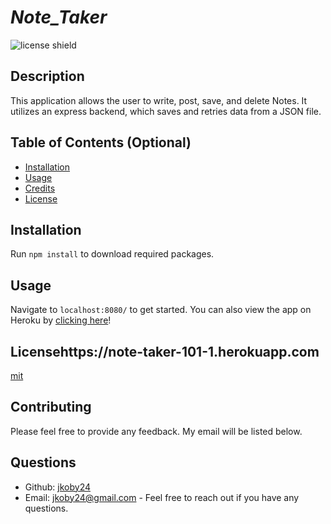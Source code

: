 # *Note_Taker*
![license shield](https://img.shields.io/badge/License-mit-red.svg)
## Description
This application allows the user to write, post, save, and delete Notes. It utilizes an express backend, which saves and retries data from a JSON file. 
## Table of Contents (Optional)
* [Installation](#installation)
* [Usage](#usage)
* [Credits](#credits)
* [License](#license)
## Installation
Run `npm install` to download required packages.
## Usage
Navigate to `localhost:8080/` to get started. You can also view the app on Heroku by [clicking here](https://note-taker-101-1.herokuapp.com "Visit the app")! 
## Licensehttps://note-taker-101-1.herokuapp.com
[mit](LICENSE)
## Contributing 
Please feel free to provide any feedback. My email will be listed below. 
## Questions
* Github: [jkoby24](http://github.com/jkoby24 "Visit me on GitHub")
* Email: jkoby24@gmail.com - Feel free to reach out if you have any questions.
